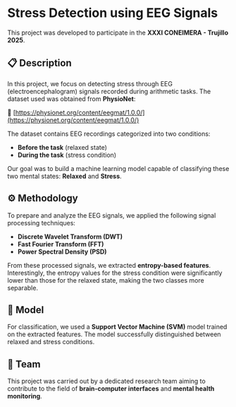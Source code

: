 # Stress Detection using EEG Signals

This project was developed to participate in the **XXXI CONEIMERA - Trujillo 2025**.

## 📋 Description

In this project, we focus on detecting stress through EEG (electroencephalogram) signals recorded during arithmetic tasks. The dataset used was obtained from **PhysioNet**:

🔗 [https://physionet.org/content/eegmat/1.0.0/](https://physionet.org/content/eegmat/1.0.0/)

The dataset contains EEG recordings categorized into two conditions:

- **Before the task** (relaxed state)  
- **During the task** (stress condition)

Our goal was to build a machine learning model capable of classifying these two mental states: **Relaxed** and **Stress**.

## ⚙️ Methodology

To prepare and analyze the EEG signals, we applied the following signal processing techniques:

- **Discrete Wavelet Transform (DWT)**
- **Fast Fourier Transform (FFT)**
- **Power Spectral Density (PSD)**

From these processed signals, we extracted **entropy-based features**. Interestingly, the entropy values for the stress condition were significantly lower than those for the relaxed state, making the two classes more separable.

## 🤖 Model

For classification, we used a **Support Vector Machine (SVM)** model trained on the extracted features. The model successfully distinguished between relaxed and stress conditions.

## 👥 Team

This project was carried out by a dedicated research team aiming to contribute to the field of **brain-computer interfaces** and **mental health monitoring**.
